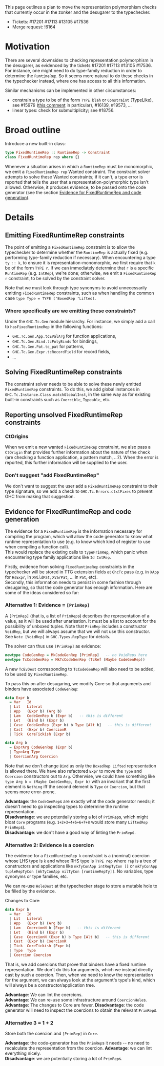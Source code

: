 This page outlines a plan to move the representation polymorphism checks that currently occur in the zonker and the desugarer to the typechecker.

* Tickets: #17201 #17113 #13105 #17536
* Merge request: !6164

# Motivation

There are several downsides to checking representation polymorphism in the desugarer, as evidenced by the tickets #17201 #17113 #13105 #17536. For instance, one might need to do type-family reduction in order to determine the `RuntimeRep`. So it seems more natural to do these checks in the typechecker instead, where one has access to all this information.

Similar mechanisms can be implemented in other circumstances:
  * constrain a type to be of the form `TYPE blah` or `Constraint` (TypeLike), see #15979 ([this comment](https://gitlab.haskell.org/ghc/ghc/-/issues/15979#note_213564) in particular), #16139, #19573, ...
  * linear types: check for submultiplicity; see #18756. 

# Broad outline

Introduce a new built-in class:

```haskell
type FixedRuntimeRep :: RuntimeRep -> Constraint
class FixedRuntimeRep rep where {}
```

Whenever a situation arises in which a `RuntimeRep` must be monomorphic, we emit a `FixedRuntimeRep rep` Wanted constraint. The constraint solver attempts to solve these Wanted constraints; if it can't, a type error is reported that tells the user that a representation-polymorphic type isn't allowed. Otherwise, it produces evidence, to be passed onto the code generator (see the section [Evidence for FixedRuntimeRep and code generation](#evidence-for-fixedruntimerep-and-code-generation)).

# Details
## Emitting FixedRuntimeRep constraints

The point of emitting a `FixedRuntimeRep` constraint is to allow the typechecker to determine whether the `RuntimeRep` is actually fixed (e.g. performing type-family reduction if necessary). When encountering a type `ty :: k`,  to ensure it is representation-monomorphic, we first require that `k` be of the form `TYPE r`. If we can immediately determine that `r` is a specific `RuntimeRep` (e.g. `IntRep`), we're done; otherwise, we emit a `FixedRuntimeRep r` constraint, to be solved by the constraint solver.    

Note that we must look through type synonyms to avoid unnecessarily emitting `FixedRuntimeRep` constraints, such as when handling the common case `type Type = TYPE ('BoxedRep 'Lifted)`.    

### Where specifically are we emitting these constraints?

Under the `GHC.Tc.Gen` module hierarchy. For instance, we simply add a call to `hasFixedRuntimeRep` in the following functions:
  - `GHC.Tc.Gen.App.tcEValArg` for function applications,
  - `GHC.Tc.Gen.Bind.tcPolyBinds` for bindings,
  - `GHC.Tc.Gen.Pat.tc_pat` for patterns,
  - `GHC.Tc.Gen.Expr.tcRecordField` for record fields,
  - ...

## Solving FixedRuntimeRep constraints

The constraint solver needs to be able to solve these newly emitted `FixedRuntimeRep` constraints. To do this, we add global instances in `GHC.Tc.Instance.Class.matchGlobalInst`, in the same way as for existing built-in constraints such as `Coercible`, `Typeable`, etc.

## Reporting unsolved FixedRuntimeRep constraints

### CtOrigins

When we emit a new wanted `FixedRuntimeRep` constraint, we also pass a `CtOrigin` that provides further information about the nature of the check (are checking a function application, a pattern match, ...?). When the error is reported, this further information will be supplied to the user.

### Don't suggest "add FixedRuntimeRep"

We don't want to suggest the user add a `FixedRuntimeRep` constraint to their type signature, so we add a check to `GHC.Tc.Errors.ctxtFixes` to prevent GHC from making that suggestion.

## Evidence for FixedRuntimeRep and code generation

The evidence for a `FixedRuntimeRep` is the information necessary for compiling the program, which will allow the code generator to know what runtime representation to use (e.g. to know which kind of register to use when compiling a function call).    
This would replace the existing calls to `typePrimRep`, which panic when encountering type family applications like `Id IntRep`.    

Firstly, evidence from solving `FixedRuntimeRep` constraints in the typechecker will be stored in TTG extension fields at `GhcTc` pass (e.g. in `XApp` for `HsExpr`, in `XWildPat`, `XVarPat`, ... in `Pat`, etc).    
Secondly, this information needs to persist in some fashion through desugaring, so that the code generator has enough information. Here are some of the ideas considered so far:

### Alternative 1: Evidence = `[PrimRep]`

A `[PrimRep]` (that is, a list of `PrimRep`s) describes the representation of a value, as it will be used after unarisation. It must be a list to account for the possibility of unboxed tuples. Note that `PrimRep` includes a constructor `VoidRep`, but we will always assume that we will not use this constructor. See `Note [VoidRep]` in `GHC.Types.RepType` for details.

The solver can thus use `[PrimRep]` as evidence:

```haskell
newtype CodeGenRep = MkCodeGenRep [PrimRep]   -- no VoidReps here
newtype TcCodeGenRep = MkTcCodeGenRep (TcRef (Maybe CodeGenRep))
```

A new `TcEvDest` corresponding to `TcCodeGenRep` will also need to be added, to be used by `FixedRuntimeRep`.    

To pass this on after desugaring, we modify Core so that arguments and binders have associated `CodeGenRep`:

```haskell
data Expr b
  = Var   Id
  | Lit   Literal
  | App   (Expr b) (Arg b)
  | Lam   CodeGenRep b (Expr b)   -- this is different
  | Let   (Bind b) (Expr b)
  | Case  CodeGenRep (Expr b) b Type [Alt b]   -- this is different
  | Cast  (Expr b) CoercionR
  | Tick  CoreTickish (Expr b)

data Arg b
  = ExprArg CodeGenRep (Expr b)
  | TypeArg Type
  | CoercionArg Coercion
```

Note that we don't change `Bind` as only the `BoxedRep Lifted` representation is allowed there. We have also refactored `Expr` to move the `Type` and `Coercion` constructors out to `Arg`. Otherwise, we could have something like `type Arg b = (Maybe CodeGenRep, Expr b)` with an invariant that the first element is `Nothing` iff the second element is `Type` or `Coercion`, but that seems more error-prone.

**Advantage**: the `CodeGenRep`s are exactly what the code generator needs; it doesn't need to go inspecting types to determine the runtime representation.    
**Disadvantage**: we are potentially storing a lot of `PrimRep`s, which might bloat `Core` programs (e.g. `1+2+3+4+5+6+7+8` would store many `LiftedRep` `PrimRep`s).    
**Disadvantage**: we don't have a good way of linting the `PrimRep`s.

### Alternative 2: Evidence is a coercion

The evidence for a `FixedRuntimeRep k` constraint is a (nominal) coercion whose LHS type is `k` and whose RHS type is `TYPE rep` where `rep` is a tree of constructors and applications like `mkTyConApp intRepTyCon []` or `mkTyConApp tupleRepTyCon [mkTyConApp nilTyCon [runtimeRepTy]]`. No variables, type synonyms or type families, etc.    

We can re-use `HoleDest` at the typechecker stage to store a mutable hole to be filled by the evidence.    

Changes to Core:

```haskell
data Expr b
  = Var   Id
  | Lit   Literal
  | App   (Expr b) (Arg b)
  | Lam   CoercionN b (Expr b)   -- this is different
  | Let   (Bind b) (Expr b)
  | Case  CoercionN (Expr b) b Type [Alt b]   -- this is different
  | Cast  (Expr b) CoercionR
  | Tick  CoreTickish (Expr b)
  | Type  Type
  | Coercion Coercion
```

That is, we add coercions that prove that binders have a fixed runtime representation. We don't do this for arguments, which we instead directly cast by such a coercion. Then, when we need to know the representation for the argument, we can always look at the argument's type's kind, which will always be a constructor/application tree.

**Advantage**: We can lint the coercions.    
**Advantage**: We can re-use some infrastructure around `CoercionHole`s.
**Advantage**: The changes to Core are fewer.
**Disadvantage**: the code generator will need to inspect the coercions to obtain the relevant `PrimRep`s.

### Alternative 3 = 1 + 2

Store both the coercion and `[PrimRep]` in `Core`.

**Advantage**: the code-generator has the `PrimRep`s it needs -- no need to recalculate the representation from the coercion. 
**Advantage**: we can lint everything nicely.    
**Disadvantage**: we are potentially storing a lot of `PrimRep`s.